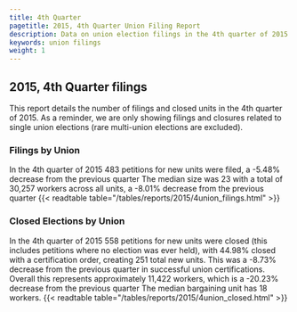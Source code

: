 ```yaml
---
title: 4th Quarter
pagetitle: 2015, 4th Quarter Union Filing Report
description: Data on union election filings in the 4th quarter of 2015
keywords: union filings
weight: 1
---
```


## 2015, 4th Quarter filings

This report details the number of filings and closed units in the 4th quarter of 2015. As a reminder, we are only showing filings and closures related to single union elections (rare multi-union elections are excluded).

### Filings by Union
In the 4th quarter of 2015 483 petitions for new units were filed, a -5.48% decrease from the previous quarter The median size was 23 with a total of 30,257 workers across all units, a -8.01% decrease from the previous quarter
{{< readtable table="/tables/reports/2015/4union_filings.html" >}}

### Closed Elections by Union
In the 4th quarter of 2015 558 petitions for new units were closed (this includes petitions where no election was ever held), with 44.98% closed with a certification order, creating 251 total new units. This was a -8.73% decrease from the previous quarter in successful union certifications. Overall this represents approximately 11,422 workers, which is a -20.23% decrease from the previous quarter The median bargaining unit has 18 workers.
{{< readtable table="/tables/reports/2015/4union_closed.html" >}}
